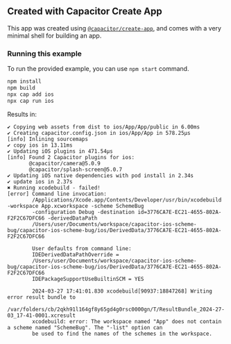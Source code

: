 ## Created with Capacitor Create App

This app was created using [`@capacitor/create-app`](https://github.com/ionic-team/create-capacitor-app),
and comes with a very minimal shell for building an app.

### Running this example

To run the provided example, you can use `npm start` command.

```bash
npm install
npm build
npx cap add ios
npx cap run ios
```

Results in:

```
✔ Copying web assets from dist to ios/App/App/public in 6.00ms
✔ Creating capacitor.config.json in ios/App/App in 578.25μs
[info] Inlining sourcemaps
✔ copy ios in 13.11ms
✔ Updating iOS plugins in 471.54μs
[info] Found 2 Capacitor plugins for ios:
       @capacitor/camera@5.0.9
       @capacitor/splash-screen@5.0.7
✔ Updating iOS native dependencies with pod install in 2.34s
✔ update ios in 2.37s
✖ Running xcodebuild - failed!
[error] Command line invocation:
        /Applications/Xcode.app/Contents/Developer/usr/bin/xcodebuild -workspace App.xcworkspace -scheme SchemeBug
        -configuration Debug -destination id=3776CA7E-EC21-4655-802A-F2F2C67DFC66 -derivedDataPath
        /Users/user/Documents/workspace/capacitor-ios-scheme-bug/capacitor-ios-scheme-bug/ios/DerivedData/3776CA7E-EC21-4655-802A-F2F2C67DFC66
        
        User defaults from command line:
        IDEDerivedDataPathOverride =
        /Users/user/Documents/workspace/capacitor-ios-scheme-bug/capacitor-ios-scheme-bug/ios/DerivedData/3776CA7E-EC21-4655-802A-F2F2C67DFC66
        IDEPackageSupportUseBuiltinSCM = YES
        
        2024-03-27 17:41:01.830 xcodebuild[90937:18847268] Writing error result bundle to
        /var/folders/cb/2qkh91l164gf8y65gd4g0rsc0000gn/T/ResultBundle_2024-27-03_17-41-0001.xcresult
        xcodebuild: error: The workspace named "App" does not contain a scheme named "SchemeBug". The "-list" option can
        be used to find the names of the schemes in the workspace.
```